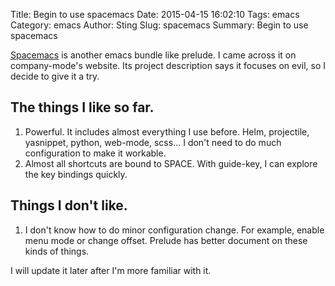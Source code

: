 Title: Begin to use spacemacs
Date: 2015-04-15 16:02:10
Tags: emacs
Category: emacs
Author: Sting
Slug: spacemacs
Summary: Begin to use spacemacs


[Spacemacs](https://github.com/syl20bnr/spacemacs) is another emacs bundle like prelude. I came across it on company-mode's website. Its project description says it focuses on evil, so I decide to give it a try.

## The things I like so far.

1. Powerful. It includes almost everything I use before. Helm, projectile, yasnippet, python, web-mode, scss... I don't need to do much configuration to make it workable.
2. Almost all shortcuts are bound to SPACE. With guide-key, I can explore the key bindings quickly.

## Things I don't like.

1. I don't know how to do minor configuration change. For example, enable menu mode or change offset. Prelude has better document on these kinds of things.

I will update it later after I'm more familiar with it.
